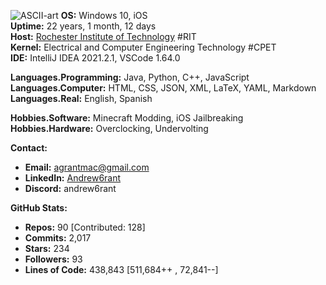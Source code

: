 
![ASCII-art](https://github.com/user-attachments/assets/6db144e6-d77a-45a4-914a-889efffd8d7a)
**OS:** Windows 10, iOS  
**Uptime:** 22 years, 1 month, 12 days  
**Host:** [Rochester Institute of Technology](https://www.rit.edu) #RIT  
**Kernel:** Electrical and Computer Engineering Technology #CPET  
**IDE:** IntelliJ IDEA 2021.2.1, VSCode 1.64.0  

**Languages.Programming:** Java, Python, C++, JavaScript  
**Languages.Computer:** HTML, CSS, JSON, XML, LaTeX, YAML, Markdown  
**Languages.Real:** English, Spanish  

**Hobbies.Software:** Minecraft Modding, iOS Jailbreaking  
**Hobbies.Hardware:** Overclocking, Undervolting  

**Contact:**
- **Email:** agrantmac@gmail.com
- **LinkedIn:** [Andrew6rant](https://www.linkedin.com/in/andrew6rant)
- **Discord:** andrew6rant

**GitHub Stats:**
- **Repos:** 90 \[Contributed: 128\]
- **Commits:** 2,017
- **Stars:** 234
- **Followers:** 93
- **Lines of Code:** 438,843 \[511,684++ , 72,841--\]

